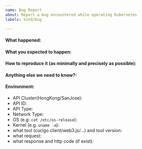 ```yaml
---
name: Bug Report
about: Report a bug encountered while operating Kubernetes
labels: kind/bug

---
```


<!-- Please use this template while reporting a bug and provide as much info as possible. Not doing so may result in your bug not being addressed in a timely manner. Thanks!

Please Note:  Never disclose your full API Endpoint address
-->


#### What happened:

#### What you expected to happen:

#### How to reproduce it (as minimally and precisely as possible):

#### Anything else we need to know?:

#### Environment:
- API Cluster(HongKong/SanJose):
- API ID:
- API Type:
- Network Type:
- OS (e.g: `cat /etc/os-release`):
- Kernel (e.g. `uname -a`):
- what tool (cur/go client/web3.js/...) and tool version:
- what request:
- what response and http code (if exist):
